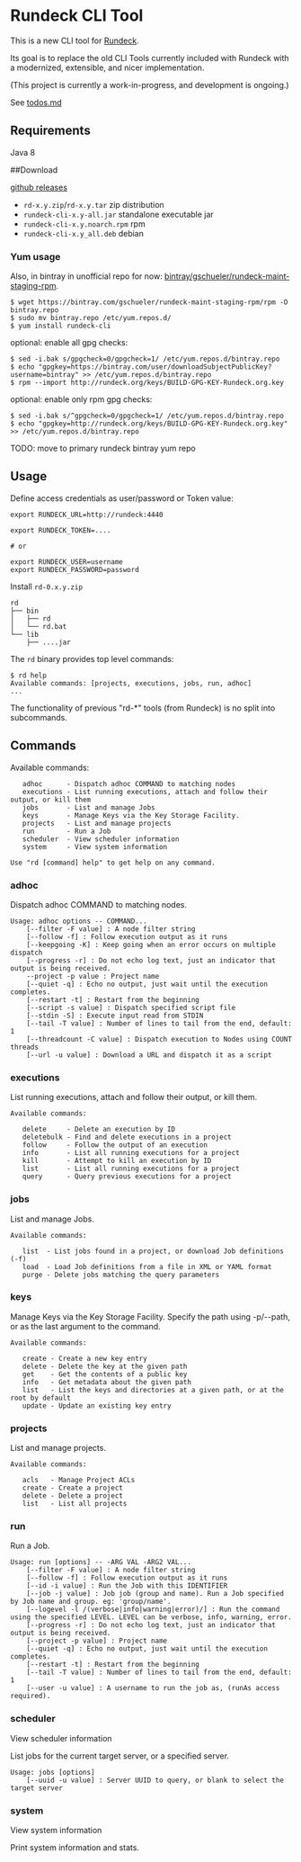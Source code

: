 # Rundeck CLI Tool

This is a new CLI tool for [Rundeck](https://github.com/rundeck/rundeck).

Its goal is to replace the old CLI Tools currently included with Rundeck with a modernized,
extensible, and nicer implementation.

(This project is currently a work-in-progress, and development is ongoing.)

See [todos.md](https://github.com/rundeck/rundeck-cli/blob/master/todo.md)
## Requirements

Java 8

##Download

[github releases](https://github.com/rundeck/rundeck-cli/releases)

* `rd-x.y.zip`/`rd-x.y.tar` zip distribution
* `rundeck-cli-x.y-all.jar` standalone executable jar
* `rundeck-cli-x.y.noarch.rpm` rpm
* `rundeck-cli-x.y_all.deb` debian


### Yum usage

Also, in bintray in unofficial repo for now: [bintray/gschueler/rundeck-maint-staging-rpm](https://bintray.com/gschueler/rundeck-maint-staging-rpm).

~~~{.sh}
$ wget https://bintray.com/gschueler/rundeck-maint-staging-rpm/rpm -O bintray.repo
$ sudo mv bintray.repo /etc/yum.repos.d/
$ yum install rundeck-cli
~~~

optional: enable all gpg checks:

~~~{.sh}
$ sed -i.bak s/gpgcheck=0/gpgcheck=1/ /etc/yum.repos.d/bintray.repo
$ echo "gpgkey=https://bintray.com/user/downloadSubjectPublicKey?username=bintray" >> /etc/yum.repos.d/bintray.repo
$ rpm --import http://rundeck.org/keys/BUILD-GPG-KEY-Rundeck.org.key 
~~~

optional: enable only rpm gpg checks:

~~~{.sh}
$ sed -i.bak s/^gpgcheck=0/gpgcheck=1/ /etc/yum.repos.d/bintray.repo
$ echo "gpgkey=http://rundeck.org/keys/BUILD-GPG-KEY-Rundeck.org.key" >> /etc/yum.repos.d/bintray.repo 
~~~

TODO: move to primary rundeck bintray yum repo

## Usage

Define access credentials as user/password or Token value:

	export RUNDECK_URL=http://rundeck:4440

	export RUNDECK_TOKEN=....

	# or

	export RUNDECK_USER=username
	export RUNDECK_PASSWORD=password


Install `rd-0.x.y.zip`

	rd
	├── bin
	│   ├── rd
	│   └── rd.bat
	└── lib
	    ├── ....jar

The `rd` binary provides top level commands:

	$ rd help
	Available commands: [projects, executions, jobs, run, adhoc]
	...

The functionality of previous "rd-*" tools (from Rundeck) is no split into subcommands.

## Commands

Available commands:

	   adhoc      - Dispatch adhoc COMMAND to matching nodes
	   executions - List running executions, attach and follow their output, or kill them
	   jobs       - List and manage Jobs
	   keys       - Manage Keys via the Key Storage Facility.
	   projects   - List and manage projects
	   run        - Run a Job
	   scheduler  - View scheduler information
	   system     - View system information

	Use "rd [command] help" to get help on any command.

### adhoc

Dispatch adhoc COMMAND to matching nodes.

	Usage: adhoc options -- COMMAND...
		[--filter -F value] : A node filter string
		[--follow -f] : Follow execution output as it runs
		[--keepgoing -K] : Keep going when an error occurs on multiple dispatch
		[--progress -r] : Do not echo log text, just an indicator that output is being received.
		--project -p value : Project name
		[--quiet -q] : Echo no output, just wait until the execution completes.
		[--restart -t] : Restart from the beginning
		[--script -s value] : Dispatch specified script file
		[--stdin -S] : Execute input read from STDIN
		[--tail -T value] : Number of lines to tail from the end, default: 1
		[--threadcount -C value] : Dispatch execution to Nodes using COUNT threads
		[--url -u value] : Download a URL and dispatch it as a script

### executions

List running executions, attach and follow their output, or kill them.


	Available commands:

	   delete     - Delete an execution by ID
	   deletebulk - Find and delete executions in a project
	   follow     - Follow the output of an execution
	   info       - List all running executions for a project
	   kill       - Attempt to kill an execution by ID
	   list       - List all running executions for a project
	   query      - Query previous executions for a project

### jobs

List and manage Jobs.


	Available commands:

	   list  - List jobs found in a project, or download Job definitions (-f)
	   load  - Load Job definitions from a file in XML or YAML format
	   purge - Delete jobs matching the query parameters

### keys

Manage Keys via the Key Storage Facility.
Specify the path using -p/--path, or as the last argument to the command.


	Available commands:

	   create - Create a new key entry
	   delete - Delete the key at the given path
	   get    - Get the contents of a public key
	   info   - Get metadata about the given path
	   list   - List the keys and directories at a given path, or at the root by default
	   update - Update an existing key entry

### projects

List and manage projects.


	Available commands:

	   acls   - Manage Project ACLs
	   create - Create a project
	   delete - Delete a project
	   list   - List all projects

### run

Run a Job.

	Usage: run [options] -- -ARG VAL -ARG2 VAL...
		[--filter -F value] : A node filter string
		[--follow -f] : Follow execution output as it runs
		[--id -i value] : Run the Job with this IDENTIFIER
		[--job -j value] : Job job (group and name). Run a Job specified by Job name and group. eg: 'group/name'.
		[--logevel -l /(verbose|info|warning|error)/] : Run the command using the specified LEVEL. LEVEL can be verbose, info, warning, error.
		[--progress -r] : Do not echo log text, just an indicator that output is being received.
		[--project -p value] : Project name
		[--quiet -q] : Echo no output, just wait until the execution completes.
		[--restart -t] : Restart from the beginning
		[--tail -T value] : Number of lines to tail from the end, default: 1
		[--user -u value] : A username to run the job as, (runAs access required).

### scheduler

View scheduler information

List jobs for the current target server, or a specified server.

	Usage: jobs [options]
		[--uuid -u value] : Server UUID to query, or blank to select the target server

### system

View system information

Print system information and stats.